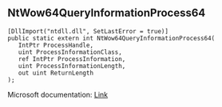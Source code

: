 ## NtWow64QueryInformationProcess64

```
[DllImport("ntdll.dll", SetLastError = true)]
public static extern int NtWow64QueryInformationProcess64(
   IntPtr ProcessHandle,
   uint ProcessInformationClass,
   ref IntPtr ProcessInformation,
   uint ProcessInformationLength,
   out uint ReturnLength
);
```

Microsoft documentation: [Link](https://docs.microsoft.com/en-us/windows/win32/api/wow64apiset/nf-wow64apiset-iswow64process2)
